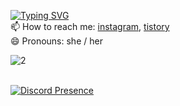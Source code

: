 [![Typing SVG](https://readme-typing-svg.demolab.com?font=Fira+Code&pause=1000&color=21A3CC&width=435&lines=Hi%2C+I'm+Seyoung%F0%9F%8E%A7)](https://git.io/typing-svg)
<br>
📫 How to reach me: <a href="https://www.instagram.com/seyoung_sma/">instagram</a>, <a href='https://kumonoueno.tistory.com/'>tistory</a><br>
😄 Pronouns: she / her <br>

![2](https://user-images.githubusercontent.com/50650579/209510188-ec0795b9-ac30-4208-9ca2-c23ce38b9625.gif)
<br><br>

[![Discord Presence](https://lanyard.cnrad.dev/api/593084148135100416)](https://discord.com/users/593084148135100416)
<!--
**pyoumg/pyoumg** is a ✨ _special_ ✨ repository because its `README.md` (this file) appears on your GitHub profile.

Here are some ideas to get you started:

- 🔭 I’m currently working on ...
- 🌱 I’m currently learning ...
- 👯 I’m looking to collaborate on ...
- 🤔 I’m looking for help with ...
- 💬 Ask me about ...
- 📫 How to reach me: ...
- 😄 Pronouns: ...
- ⚡ Fun fact: ...
-->

